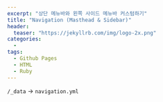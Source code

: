 ```yaml
---
excerpt: "상단 메뉴바와 왼쪽 사이드 메뉴바 커스텀하기"
title: "Navigation (Masthead & Sidebar)"
header:
  teaser: "https://jekyllrb.com/img/logo-2x.png"
categories:
  - 
tags:
  - Github Pages
  - HTML
  - Ruby
---
```


`/_data` → `navigation.yml`

```yml
```
